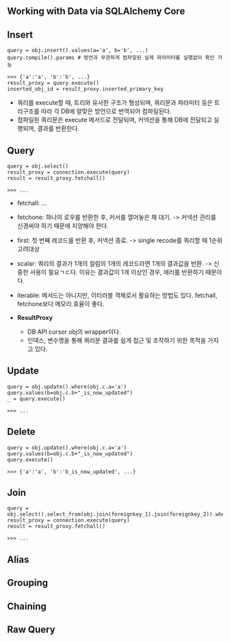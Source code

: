 Working with Data via SQLAlchemy Core
-

Insert
-
```
query = obj.insert().values(a='a', b='b', ...)
query.compile().params # 방언과 무관하게 컴파일된 실제 파라미터를 실행없이 확인 가능

>>> {'a':'a', 'b':'b', ...}
result_proxy = query.execute()
inserted_obj_id = result_proxy.inserted_primary_key 
```
- 쿼리를 execute할 때, 트리와 유사한 구조가 형성되며, 쿼리문과 파라미터 등은 트리구조를 따라 각 DB에 알맞은 방언으로 번역되어 컴파일된다.
- 컴파일된 쿼리문은 execute 메서드로 전달되며, 커넥션을 통해 DB에 전달되고 실행되며, 결과를 반환한다.


Query
-
```
query = obj.select()
result_proxy = connection.execute(query)
result = result_proxy.fetchall()

>>> ...
```
- fetchall: ...
- fetchone: 하나의 로우를 반환한 후, 커서를 열어놓은 채 대기. -> 커넥션 관리를 신경써야 하기 때문에 지양해야 한다.
- first: 첫 번째 레코드를 반환 후, 커넥션 종료. -> single recode를 쿼리할 때 1순위 고려대상
- scalar: 쿼리의 결과가 1개의 컬럼의 1개의 레코드라면 1개의 결과값을 반환. -> 신중한 사용이 필요ㄱㄷ다. 이유는 결과값이 1개 이상인 경우, 에러를 반환하기 때문이다.
- iterable: 메서드는 아니지만, 이터러블 객체로서 활요하는 방법도 있다. fetchall, fetchone보다 메모리 효율이 좋다.


- **ResultProxy**
  - DB API cursor obj의 wrapper이다.
  - 인덱스, 변수명을 통해 쿼리문 결과를 쉽게 접근 및 조작하기 위한 목적을 가지고 있다.

Update
- 
```
query = obj.update().where(obj.c.a='a')
query.values(b=obj.c.b+"_is_now_updated")
_ = query.execute()

>>> ...
```

Delete
-
```
query = obj.update().where(obj.c.a='a')
query.values(b=obj.c.b+"_is_now_updated")
query.execute()

>>> {'a':'a', 'b':'b_is_now_updated', ...} 
```

Join
-
```
query = obj.select().select_from(obj.join(foreignkey_1).join(foreignkey_2)).where(...)
result_proxy = connection.execute(query)
result = result_proxy.fetchall()

>>> ...
```

Alias
-

Grouping
-

Chaining
-

Raw Query
-
